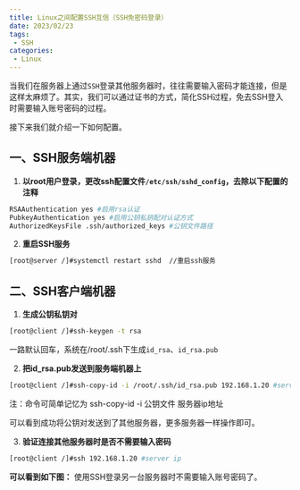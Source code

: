 ```yaml
---
title: Linux之间配置SSH互信（SSH免密码登录）
date: 2023/02/23
tags:
 - SSH
categories:
 - Linux
---
```


当我们在服务器上通过```SSH```登录其他服务器时，往往需要输入密码才能连接，但是这样太麻烦了。其实，我们可以通过证书的方式，简化SSH过程，免去SSH登入时需要输入账号密码的过程。

接下来我们就介绍一下如何配置。

## 一、SSH服务端机器

1.  **以root用户登录，更改ssh配置文件```/etc/ssh/sshd_config```，去除以下配置的注释**

   ```bash
   RSAAuthentication yes #启用rsa认证
   PubkeyAuthentication yes #启用公钥私钥配对认证方式
   AuthorizedKeysFile .ssh/authorized_keys #公钥文件路径
   ```

2.  **重启SSH服务**

   ```bash
   [root@server /]#systemctl restart sshd  //重启ssh服务
   ```

## 二、SSH客户端机器

1.  **生成公钥私钥对**

   ```bash
   [root@client /]#ssh-keygen -t rsa
   ```

   一路默认回车，系统在/root/.ssh下生成```id_rsa```、```id_rsa.pub```

2.  **把id_rsa.pub发送到服务端机器上**

   ```bash
   [root@client /]#ssh-copy-id -i /root/.ssh/id_rsa.pub 192.168.1.20 #server ip
   ```

   注：命令可简单记忆为 ssh-copy-id -i 公钥文件 服务器ip地址

   可以看到成功将公钥对发送到了其他服务器，更多服务器一样操作即可。

3.  **验证连接其他服务器时是否不需要输入密码**

   ```bash
   [root@client /]#ssh 192.168.1.20 #server ip
   ```

   **可以看到如下图：** 使用SSH登录另一台服务器时不需要输入账号密码了。
